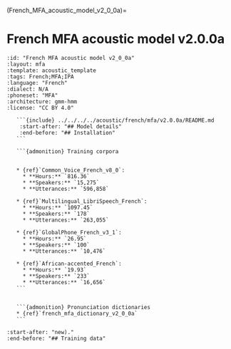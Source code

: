 
(French_MFA_acoustic_model_v2_0_0a)=
# French MFA acoustic model v2.0.0a

``````{acoustic} French MFA acoustic model v2.0.0a
:id: "French MFA acoustic model v2_0_0a"
:layout: mfa
:template: acoustic_template
:tags: French;MFA;IPA
:language: "French"
:dialect: N/A
:phoneset: "MFA"
:architecture: gmm-hmm
:license: "CC BY 4.0"

   ```{include} ../../../../acoustic/french/mfa/v2.0.0a/README.md
    :start-after: "## Model details"
    :end-before: "## Installation"
   ```

   ```{admonition} Training corpora


   * {ref}`Common_Voice_French_v8_0`:
     * **Hours:** `816.36`
     * **Speakers:** `15,275`
     * **Utterances:** `596,858`

   * {ref}`Multilingual_LibriSpeech_French`:
     * **Hours:** `1097.45`
     * **Speakers:** `178`
     * **Utterances:** `263,055`

   * {ref}`GlobalPhone_French_v3_1`:
     * **Hours:** `26.95`
     * **Speakers:** `100`
     * **Utterances:** `10,476`

   * {ref}`African-accented_French`:
     * **Hours:** `19.93`
     * **Speakers:** `233`
     * **Utterances:** `16,656`
   ```


   ```{admonition} Pronunciation dictionaries
   * {ref}`french_mfa_dictionary_v2_0_0a`
   ```
``````

```{include} ../../../../acoustic/french/mfa/v2.0.0a/README.md
:start-after: "new)."
:end-before: "## Training data"
```
